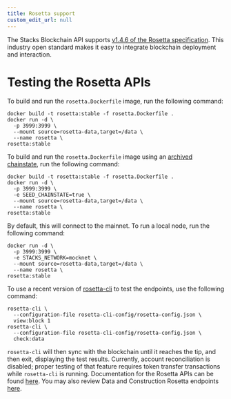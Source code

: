 ```yaml
---
title: Rosetta support
custom_edit_url: null
---
```


The Stacks Blockchain API supports [v1.4.6 of the Rosetta specification](https://www.rosetta-api.org/). This industry open standard makes it easy to integrate blockchain deployment and interaction.

# Testing the Rosetta APIs

To build and run the `rosetta.Dockerfile` image, run the following command:

```
docker build -t rosetta:stable -f rosetta.Dockerfile .
docker run -d \
  -p 3999:3999 \
  --mount source=rosetta-data,target=/data \
  --name rosetta \
rosetta:stable
```

To build and run the `rosetta.Dockerfile` image using an [archived chainstate](../../hiro-archive/index.mdx), run the following command:

```
docker build -t rosetta:stable -f rosetta.Dockerfile .
docker run -d \
  -p 3999:3999 \
  -e SEED_CHAINSTATE=true \
  --mount source=rosetta-data,target=/data \
  --name rosetta \
rosetta:stable
```

By default, this will connect to the mainnet. To run a local node, run the following command:

```
docker run -d \
  -p 3999:3999 \
  -e STACKS_NETWORK=mocknet \
  --mount source=rosetta-data,target=/data \
  --name rosetta \
rosetta:stable
```

To use a recent version of [rosetta-cli](https://github.com/coinbase/rosetta-cli) to test the endpoints, use the following command:

```
rosetta-cli \
  --configuration-file rosetta-cli-config/rosetta-config.json \
  view:block 1
rosetta-cli \
  --configuration-file rosetta-cli-config/rosetta-config.json \
  check:data
```

`rosetta-cli` will then sync with the blockchain until it reaches the tip, and then exit, displaying the test results.
Currently, account reconciliation is disabled; proper testing of that feature requires token transfer transactions while `rosetta-cli` is running.
Documentation for the Rosetta APIs can be found [here](https://hirosystems.github.io/stacks-blockchain-api/).
You may also review Data and Construction Rosetta endpoints [here](https://docs.hiro.so/api#tag/Rosetta).
